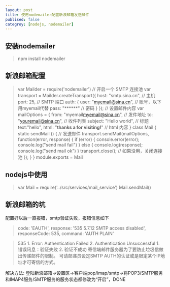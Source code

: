 ```yaml
---
layout: post
title: 使用nodemailer配置新浪邮箱发送邮件
publised: false
categroy: [nodejs, nodemailer]
---
```


## 安装nodemailer
>npm install nodemailer


## 新浪邮箱配置
>var Mailder = require('nodemailer')
// 开启一个 SMTP 连接池
var transport = Mailder.createTransport({
    host: "smtp.sina.cn", // 主机
    port: 25, // SMTP 端口
    auth: {
        user: "myemail@sina.cn", // 账号，以下用myemail代替
        pass: "******" // 密码
    }
});
// 设置邮件内容
var mailOptions = {
    from: "myemail<myemail@sina.cn>", // 发件地址
    to: "youremail@sina.cn", // 收件列表
    subject: "Hello world", // 标题
    text:"hello",
    html: "<b>thanks a for visiting!</b>" // html 内容
}
class Mail {
    static sendMail () {
        // 发送邮件
        transport.sendMail(mailOptions, function(error, response) {
            if (error) {
                console.error(error);
                console.log("send mail fail")
            } else {
                console.log(response);
                console.log("send mail ok")
            }
            transport.close(); // 如果没用，关闭连接池
        });
    }
}
module.exports = Mail

## nodejs中使用

>var Mail = require('../src/services/mail_service')
>Mail.sendMail()

## 新浪邮箱的坑
配置好以后一直报错，smtp验证失败，报错信息如下
>code: 'EAUTH',
  response: '535 5.7.12 SMTP access disabled',
  responseCode: 535,
  command: 'AUTH PLAIN'

>535	1. Error: Authentication Failed 2. Authentication Unsuccessful	1. 错误讯息：验证失败 2. 验证不成功
寄信端邮件服务器为了要防止垃圾信做出传递邮件的限制。	可请邮递员设定SMTP AUTH的认证或是限定某个IP地址才可寄信的方式。

解决方法: 登陆新浪邮箱->设置区->客户端pop/imap/smtp->将POP3/SMTP服务和IMAP4服务/SMTP服务的服务状态都修改为“开启”，DONE
